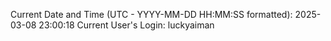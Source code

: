 Current Date and Time (UTC - YYYY-MM-DD HH:MM:SS formatted): 2025-03-08 23:00:18
Current User's Login: luckyaiman
